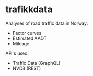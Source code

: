 # trafikkdata
Analyses of road traffic data in Norway:

- Factor curves 
- Estimated AADT
- Mileage

API's used:

- Traffic Data (GraphQL)
- NVDB (REST)
